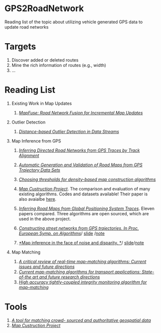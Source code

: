 # GPS2RoadNetwork
Reading list of the topic about utilizing vehicle generated GPS data to update road networks

**Targets**
==

1. Discover added or deleted routes
2. Mine the rich information of routes (e.g., width)
3. ...


**Reading List**
==

1. Existing Work in Map Updates

	1. [*MapFuse: Road Network Fusion for Incremental Map Updates*](/papers/mapfuse.pdf)



2. Outlier Detection

	1. [*Distance-based Outlier Detection in Data Streams*](/papers/distanceOutlier.pdf)

3. Map Inference from GPS

	1. [*Inferring Directed Road Networks from GPS Traces by Track Alignment*](/papers/ijgi-04-02446.pdf)

	2. [*Automatic Generation and Validation of Road Maps from GPS Trajectory Data Sets*](/papers/p1523-li.pdf)
	3. [*Choosing thresholds for density-based map construction algorithms*](/papers/a24-ahmed.pdf)
	4. [*Map Custruction Project*](http://mapconstruction.org). The comparison and evaluation of many existing algorithms. Codes and datasets available! Their paper is also avaialbe [here](/papers/comparisonMapConstruction.pdf).
	5. [*Inferring Road Maps from Global Positioning System Traces*](/papers/2291-08.pdf). Eleven papers compared. Three algorithms are open sourced, which are used in the above project.
	6. [*Constructing street networks from GPS trajectories. In Proc. European Symp. on Algorithms*](http://cs.utsa.edu/~mahmed/Publications/csm_esa2012.pdf)/ [slide](http://algo12.fri.uni-lj.si/reg/proc/presentations/IitsUwfgHiFhcKptMVSlFPedl.pdf) /[note](notes/note_Ahem.md)
	7. [*Map inference in the face of noise and disparity. *](http://www.cs.uic.edu/pub/Bits/JamesBiagioni/biagioni-gis12.pdf)/ [slide](http://www.cs.uic.edu/pub/Bits/JamesBiagioni/biagioni-gis12-slides.pdf)/[note](notes/note_Biagioni12.md)
	
4. Map Matching

	1. [*A critical review of real-time map-matching algorithms: Current issues and future directions*](/papers/1-s2.0-S0198971514000908-main.pdf)
	2. [*Current map-matching algorithms for transport applications: State-of-the art and future research directions*](/papers/1-s2.0-S0968090X07000265-main.pdf)
	3. [*High accuracy tightly-coupled integrity monitoring algorithm for map-matching*](/papers/1-s2.0-S0968090X13001629-main.pdf)
	
	
**Tools**
==

1. [*A tool for matching crowd- sourced and authoritative geospatial data*](/papers/A-Tool-Du-ID31.pdf)
2. [*Map Custruction Project*](http://mapconstruction.org)
